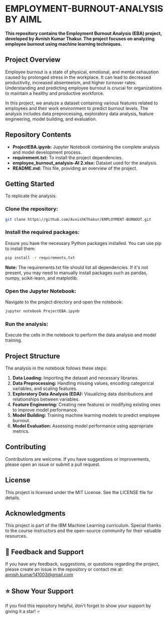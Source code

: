 # EMPLOYMENT-BURNOUT-ANALYSIS BY AIML

**This repository contains the Employment Burnout Analysis (EBA) project, developed by Avnish Kumar Thakur. The project focuses on analyzing employee burnout using machine learning techniques.**

## **Project Overview**
Employee burnout is a state of physical, emotional, and mental exhaustion caused by prolonged stress in the workplace. It can lead to decreased productivity, increased absenteeism, and higher turnover rates. Understanding and predicting employee burnout is crucial for organizations to maintain a healthy and productive workforce.

In this project, we analyze a dataset containing various features related to employees and their work environment to predict burnout levels. The analysis includes data preprocessing, exploratory data analysis, feature engineering, model building, and evaluation.

## **Repository Contents**  
- **ProjectEBA.ipynb:** Jupyter Notebook containing the complete analysis and model development process.
- **requirement.txt:** To install the project dependencies.
- **employee_burnout_analysis-AI 2.xlsx:** Dataset used for the analysis.
- **README.md:** This file, providing an overview of the project.

## **Getting Started**  
To replicate the analysis:

### Clone the repository:
```bash
git clone https://github.com/AvnishKThakur/EMPLOYMENT-BURNOUT.git
```

### Install the required packages:
Ensure you have the necessary Python packages installed. You can use pip to install them:
```bash
pip install -r requirements.txt
```
**Note:** The requirements.txt file should list all dependencies. If it's not present, you may need to manually install packages such as pandas, numpy, scikit-learn, and matplotlib.

### Open the Jupyter Notebook:
Navigate to the project directory and open the notebook:
```bash
jupyter notebook ProjectEBA.ipynb
```

### Run the analysis:
Execute the cells in the notebook to perform the data analysis and model training.

## **Project Structure**
The analysis in the notebook follows these steps:

1. **Data Loading:** Importing the dataset and necessary libraries.
2. **Data Preprocessing:** Handling missing values, encoding categorical variables, and scaling features.
3. **Exploratory Data Analysis (EDA):** Visualizing data distributions and relationships between variables.
4. **Feature Engineering:** Creating new features or modifying existing ones to improve model performance.
5. **Model Building:** Training machine learning models to predict employee burnout.
6. **Model Evaluation:** Assessing model performance using appropriate metrics.

## **Contributing**
Contributions are welcome. If you have suggestions or improvements, please open an issue or submit a pull request.

## **License**
This project is licensed under the MIT License. See the LICENSE file for details.

## **Acknowledgments**
This project is part of the IBM Machine Learning curriculum. Special thanks to the course instructors and the open-source community for their valuable resources.

## **📝 Feedback and Support**  
If you have any feedback, suggestions, or questions regarding the project, please create an issue in the repository or contact me at:  
[avnish.kumar141003@gmail.com](mailto:avnish.kumar141003@gmail.com)

## **⭐ Show Your Support**  
If you find this repository helpful, don't forget to show your support by giving it a star! ⭐

